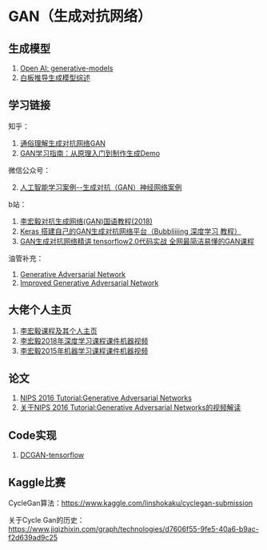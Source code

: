 # GAN（生成对抗网络）

## 生成模型
1. [Open AI: generative-models](https://openai.com/blog/generative-models/)
2. [白板推导生成模型综述](https://www.bilibili.com/video/BV1dE411u7TK)


## 学习链接
知乎：
1.  [通俗理解生成对抗网络GAN](https://zhuanlan.zhihu.com/p/33752313)
2.  [GAN学习指南：从原理入门到制作生成Demo](https://zhuanlan.zhihu.com/p/24767059)

微信公众号：

2. [人工智能学习案例--生成对抗（GAN）神经网络案例](https://mp.weixin.qq.com/s/vlvwYF3RsYHdReQZlbPR2g)

b站：

1. [李宏毅对抗生成网络(GAN)国语教程(2018)](https://www.bilibili.com/video/BV1Up411R7Lk?from=search&seid=10930352085418667642)
2. [Keras 搭建自己的GAN生成对抗网络平台（Bubbliiiing 深度学习 教程）](https://www.bilibili.com/video/BV13J41187Fo?from=search&seid=10930352085418667642)
3. [GAN生成对抗网络精讲 tensorflow2.0代码实战 全网最简洁易懂的GAN课程](https://www.bilibili.com/video/BV1f7411E7wU?from=search&seid=10930352085418667642)

油管补充：
1. [Generative Adversarial Network](https://www.youtube.com/watch?v=0CKeqXl5IY0)
2. [Improved Generative Adversarial Network](https://www.youtube.com/watch?v=KSN4QYgAtao)

## 大佬个人主页

1. [李宏毅课程及其个人主页](http://speech.ee.ntu.edu.tw/~tlkagk/courses_ML20.html)
2. [李宏毅2018年深度学习课程课件机器视频](http://speech.ee.ntu.edu.tw/~tlkagk/courses_MLDS18.html)
3. [李宏毅2015年机器学习课程课件机器视频](http://speech.ee.ntu.edu.tw/~tlkagk/courses_MLSD15_2.html)


## 论文
1. [NIPS 2016 Tutorial:Generative Adversarial Networks](https://arxiv.org/pdf/1701.00160.pdf)
2. [关于NIPS 2016 Tutorial:Generative Adversarial Networks的视频解读](https://channel9.msdn.com/events/Neural-Information-Processing-Systems-Conference/Neural-Information-Processing-Systems-Conference-NIPS-2016/Generative-Adversarial-Networks)

## Code实现
1. [DCGAN-tensorflow](https://github.com/carpedm20/DCGAN-tensorflow)


## Kaggle比赛
CycleGan算法：https://www.kaggle.com/linshokaku/cyclegan-submission

关于Cycle Gan的历史：https://www.jiqizhixin.com/graph/technologies/d7606f55-9fe5-40a6-b9ac-f2d639ad9c25
